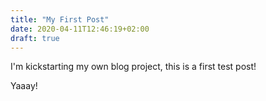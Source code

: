 ```yaml
---
title: "My First Post"
date: 2020-04-11T12:46:19+02:00
draft: true
---
```


I'm kickstarting my own blog project, this is a first test post!

Yaaay!
